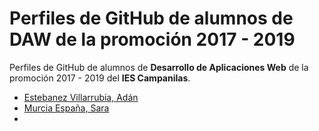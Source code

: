# Perfiles de GitHub de alumnos de DAW de la promoción 2017 - 2019

Perfiles de GitHub de alumnos de **Desarrollo de Aplicaciones Web** de la promoción 2017 - 2019 del **IES Campanilas**.

* [Estebanez Villarrubia, Adán](https://github.com/AdanEstebanez99)
* [Murcia España, Sara](https://github.com/saramurcia)
* 
